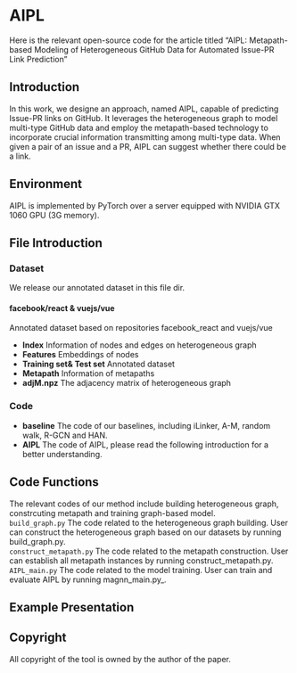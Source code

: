 # AIPL
Here is the relevant open-source code for the article titled “AIPL: Metapath-based Modeling of Heterogeneous GitHub Data for Automated Issue-PR Link Prediction”
## Introduction
In this work, we designe an approach, named AIPL, capable of predicting Issue-PR links on GitHub. It leverages the heterogeneous graph to model multi-type GitHub data and employ the
metapath-based technology to incorporate crucial information transmitting among multi-type data. When given a pair of an issue and a PR, AIPL can
suggest whether there could be a link.
## Environment
AIPL is implemented by PyTorch over a server equipped with NVIDIA GTX 1060 GPU (3G memory).
## File Introduction
### Dataset
We release our annotated dataset in this file dir.
#### facebook/react & vuejs/vue
Annotated dataset based on repositories facebook_react and vuejs/vue <br />
- __Index__  Information of nodes and edges on heterogeneous graph <br />
- __Features__ Embeddings of nodes <br />
- __Training set& Test set__ Annotated dataset <br />
- __Metapath__ Information of metapaths <br />
- __adjM.npz__ The adjacency matrix of heterogeneous graph <br />
### Code
- __baseline__
The code of our baselines, including iLinker, A-M, random walk, R-GCN and HAN.<br />
- __AIPL__
The code of AIPL, please read the following introduction for a better understanding. <br />
## Code Functions
The relevant codes of our method include building heterogeneous graph, constrcuting metapath and training graph-based model. <br />
```build_graph.py``` The code related to the heterogeneous graph building. User can construct the heterogeneous graph based on our datasets by running build_graph.py. <br />
```construct_metapath.py``` The code related to the metapath construction. User can establish all metapath instances by running construct_metapath.py. <br />
```AIPL_main.py``` The code related to the model training. User can train and evaluate AIPL by running magnn_main.py_. <br />
## Example Presentation

## Copyright
All copyright of the tool is owned by the author of the paper.
